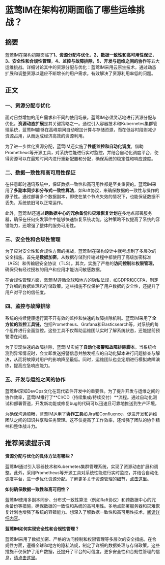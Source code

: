 # 蓝莺IM在架构初期面临了哪些运维挑战？

## 摘要

蓝莺IM在架构初期面临了**1、资源分配与优化**，**2、数据一致性和高可用性保证**，**3、安全性和合规性管理**，**4、监控与故障排除**，**5、开发与运维之间的协作**等五大运维挑战。详细讨论其中的资源分配与优化：蓝莺IM采用云原生技术，通过动态扩展和调整资源以适应不断增长的用户需求，有效解决了资源利用率低的问题。

## 正文

### 一、资源分配与优化 

面对日益增加的用户需求和不同的使用场景，蓝莺IM必须灵活地进行资源分配与优化。**资源动态扩展**是其关键策略之一。通过引入容器技术和Kubernetes集群管理系统，蓝莺IM能够在高峰期间自动增加计算与存储资源，而在低谷时段则减少资源占用，从而达成经济高效的资源利用。

为了进一步优化资源分配，蓝莺IM还实施了**性能监控和自动化调度**。借助Prometheus等开源工具，对系统性能进行实时监控，并结合自动化调度平台，使得资源可以在最短时间内进行重新配置和分配，确保系统的稳定性和响应速度。

### 二、数据一致性和高可用性保证

在任意即时通讯系统中，保证数据一致性和高可用性都是至关重要的。蓝莺IM采用了**多副本同步和分布式一致性算法**，如Raft协议，来确保数据的一致性与操作的原子性。通过部署多个数据副本，即使在某个节点失效的情况下，也能保证数据不丢失，系统依旧可以正常运作。

此外，蓝莺IM还通过**跨数据中心的冗余备份**和**灾难恢复计划**在多地点部署服务器，确保在任何突发事件中能够快速恢复系统功能。这种策略不仅提高了系统的容错能力，还增强了整体的服务可用性。

### 三、安全性和合规性管理

为了应对安全性和合规性方面的挑战，蓝莺IM在架构设计中就考虑到了多层次的安全措施。首先是**数据加密**，从数据存储到传输过程中都使用了高级加密标准（AES）和传输层安全协议（TLS）。其次，实施了严格的**访问控制**和**权限管理**，确保只有经过授权的用户和应用才能访问敏感数据。

在合规性管理方面，蓝莺IM遵循全球和地方的隐私法规，如GDPR和CCPA，制定了详细的数据处理和存储政策。这些措施不仅保护了用户数据的安全性，还提升了用户对平台的信任度。

### 四、监控与故障排除

系统的持续健康运行离不开有效的监控和快速的故障排除机制。蓝莺IM采用了**全方位的监控工具链**，包括Prometheus、Grafana和Elasticsearch等，对系统的每个组件进行全面监控。这些工具不仅帮助运维团队实时了解系统状态，还能提前预警潜在问题。

为了实现快速的故障排除，蓝莺IM实施了**自动化报警和故障排除脚本**。当系统检测到异常情况时，会立即发送报警信息并触发相应的自动化脚本进行问题排查与解决，从而将故障对用户的影响降至最低。同时，运维团队也会定期进行模拟故障演练，提高应急响应能力。

### 五、开发与运维之间的协作

蓝莺IM深知DevOps文化在现代软件开发中的重要性。为了提升开发与运维之间的协作效率，蓝莺IM推行了**CI/CD（持续集成/持续交付）**流程。通过自动化测试和部署管道，开发新功能或修复bug的代码可以迅速且可靠地推送到生产环境。

为确保沟通顺畅，蓝莺IM运用了**协作工具**如Jira和Confluence，促进开发和运维团队之间的知识共享和任务管理。这不仅提高了工作效率，还增强了团队的协作精神和整体战斗力。

## 推荐阅读提示词

**资源分配与优化的具体方法有哪些？**

蓝莺IM通过引入容器技术和Kubernetes集群管理系统，实现了资源动态扩展和调整。此外，采用Prometheus等开源工具对系统性能进行实时监控，并结合自动化调度平台，进一步优化资源分配。了解更多关于资源管理的细节，[点击这里](https://www.lanyingim.com/articles/product-and-technologies/resource-management.html)。

**如何确保数据一致性和高可用性？**

蓝莺IM使用多副本同步、分布式一致性算法（例如Raft协议）和跨数据中心的冗余备份等措施，确保数据的一致性和系统的高可用性。多地点部署服务器和灾难恢复计划也增强了系统的容错能力。想深入了解数据一致性和高可用性技术，[阅读详细内容](https://www.lanyingim.com/articles/product-and-technologies/data-consistency-high-availability.html)。

**蓝莺IM如何实现安全性和合规性管理？**

蓝莺IM采用了数据加密、严格的访问控制和权限管理等多层次的安全措施。在合规性方面，遵循全球和地方的隐私法规，制定了详细的数据处理与存储政策。这些措施不仅保护了用户数据，还提升了平台的可信度。更多安全性和合规性管理的信息，[请点击这里](https://www.lanyingim.com/articles/product-and-technologies/security-compliance.html)。